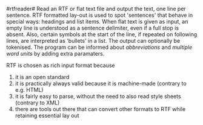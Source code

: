 #rtfreader#
Read an RTF or flat text file and output the text, one line per sentence.
RTF formatted lay-out is used to spot 'sentences' that behave in special ways: headings and list items.
When flat text is given as input, an empty line is understood as a sentence delimiter, even if a full stop is absent. Also, certain symbols at the start of the line, if repeated on following lines, are interpreted as 'bullets' in a list.
The output can optionally be tokenised. 
The program can be informed about *abbreviations* and *multiple word units* by adding extra paramaters.

RTF is chosen as rich input format because

1. it is an open standard
2. it is practically always valid because it is machine-made (contrary to e.g. HTML)
3. it is fairly easy to parse, without the need to also read style sheets (contrary to XML)
4. there are tools out there that can convert other formats to RTF while retaining essential lay out
